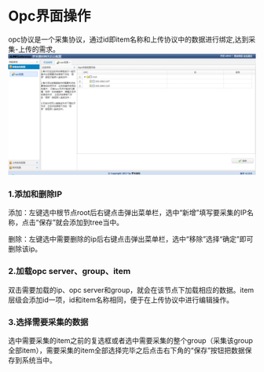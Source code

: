 # Opc界面操作

opc协议是一个采集协议，通过id即item名称和上传协议中的数据进行绑定,达到采集-上传的需求。![](/assets/A%29W@HK]5[{961HM[0OJG6E1.png)

### 1.添加和删除IP

添加：左键选中根节点root后右键点击弹出菜单栏，选中“新增”填写要采集的IP名称，点击“保存”就会添加到tree当中。

删除：左键选中需要删除的ip后右键点击弹出菜单栏，选中“移除”选择“确定”即可删除该ip。

### 2.加载opc server、group、item

双击需要加载的ip、opc server和group，就会在该节点下加载相应的数据。item层级会添加id一项，id和item名称相同，便于在上传协议中进行编辑操作。

### 3.选择需要采集的数据

选中需要采集的item之前的复选框或者选中需要采集的整个group（采集该group全部item），需要采集的item全部选择完毕之后点击右下角的“保存”按钮把数据保存到系统当中。

